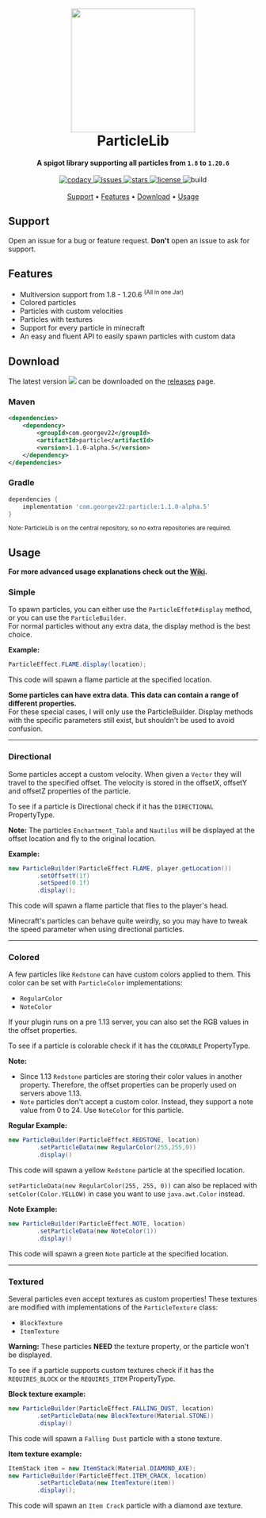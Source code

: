 <h1 align="center">
  <img width=250 height=250 src="https://raw.githubusercontent.com/GeorgeV220/ParticleLib/0703161cf8b3402541c895885fbd0083ac688394/.github/img/logo.svg" />
  <br>ParticleLib<br>
</h1>

<p align="center">
  <b>A spigot library supporting all particles from <code>1.8</code> to <code>1.20.6</code></b><br><br>
  <a href="https://app.codacy.com/manual/GeorgeV220/ParticleLib?utm_source=github.com&utm_medium=referral&utm_content=GeorgeV220/ParticleLib&utm_campaign=Badge_Grade_Dashboard">
    <img src="https://api.codacy.com/project/badge/Grade/166f125b74014326831ca21c1d7df65b" alt="codacy"/>
  </a>
  <a href="https://github.com/GeorgeV220/ParticleLib/issues">
    <img src="https://img.shields.io/github/issues/GeorgeV220/ParticleLib" alt="issues"/>
  </a>
  <a href="https://github.com/GeorgeV220/ParticleLib/stargazers">
    <img src="https://img.shields.io/github/stars/GeorgeV220/ParticleLib" alt="stars"/>
  </a>
  <a href="https://github.com/GeorgeV220/ParticleLib/blob/master/LICENSE">
    <img src="https://img.shields.io/github/license/GeorgeV220/ParticleLib" alt="license"/>
  </a>
  <img src="https://img.shields.io/github/actions/workflow/status/GeorgeV220/ParticleLib/gradle.yml?branch=master" alt="build"/><br><br>
  <a href="#support">Support</a> •
  <a href="#features">Features</a> •
  <a href="#download">Download</a> •
  <a href="#usage">Usage</a>
</p>

## Support

Open an issue for a bug or feature request. **Don't** open an issue to ask for support.

## Features

* Multiversion support from 1.8 - 1.20.6 <sup>(All in one Jar)</sup>
* Colored particles
* Particles with custom velocities
* Particles with textures
* Support for every particle in minecraft
* An easy and fluent API to easily spawn particles with custom data

## Download

The latest version <img src="https://img.shields.io/github/v/release/GeorgeV220/ParticleLib"/> can be downloaded on the
<a href="https://github.com/GeorgeV220/ParticleLib/releases">releases</a> page.<br>

### Maven

```xml
<dependencies>
    <dependency>
        <groupId>com.georgev22</groupId>
        <artifactId>particle</artifactId>
        <version>1.1.0-alpha.5</version>
    </dependency>
</dependencies>
```

### Gradle

```groovy
dependencies {
    implementation 'com.georgev22:particle:1.1.0-alpha.5'
}
```

<small>Note: ParticleLib is on the central repository, so no extra repositories are required.</small>

## Usage

<b>For more advanced usage explanations check out the [Wiki](https://github.com/GeorgeV220/ParticleLib/wiki). </b>

### Simple

To spawn particles, you can either use the ``ParticleEffet#display`` method, or you can use the ``ParticleBuilder``.
<br>For normal particles without any extra data, the display method is the best choice.

**Example:**

```java
ParticleEffect.FLAME.display(location);
```

This code will spawn a flame particle at the specified location.

**Some particles can have extra data. This data can contain a range of different properties.**<br>
For these special cases, I will only use the ParticleBuilder. Display methods with the specific parameters still exist,
but shouldn't be used to avoid confusion.

---

### Directional

Some particles accept a custom velocity. When given a ``Vector`` they will travel to the specified offset. The velocity
is stored in the offsetX, offsetY and offsetZ properties of the particle.

To see if a particle is Directional check if it has the ``DIRECTIONAL`` PropertyType.

**Note:** The particles ``Enchantment_Table`` and ``Nautilus`` will be displayed at the offset location and fly to the
original location.

**Example:**

```java
new ParticleBuilder(ParticleEffect.FLAME, player.getLocation())
        .setOffsetY(1f)
        .setSpeed(0.1f)
        .display();
```

This code will spawn a flame particle that flies to the player's head.<br>

Minecraft's particles can behave quite weirdly, so you may have to tweak the speed parameter when using directional
particles.

---

### Colored

A few particles like ``Redstone`` can have custom colors applied to them. This color can be set with ``ParticleColor``
implementations:

* ``RegularColor``
* ``NoteColor``

If your plugin runs on a pre 1.13 server, you can also set the RGB values in the offset properties.

To see if a particle is colorable check if it has the ``COLORABLE`` PropertyType.

**Note:**

* Since 1.13 ``Redstone`` particles are storing their color values in another property. Therefore, the offset properties can be properly used on servers above 1.13.
* ``Note`` particles don't accept a custom color. Instead, they support a note value from 0 to 24. Use ``NoteColor`` for
  this particle.

**Regular Example:**

```java
new ParticleBuilder(ParticleEffect.REDSTONE, location)
        .setParticleData(new RegularColor(255,255,0))
        .display()
```

This code will spawn a yellow ``Redstone`` particle at the specified location.

``setParticleData(new RegularColor(255, 255, 0))`` can also be replaced with ``setColor(Color.YELLOW)`` in case you want
to use ``java.awt.Color`` instead.

**Note Example:**

```java
new ParticleBuilder(ParticleEffect.NOTE, location)
        .setParticleData(new NoteColor(1))
        .display()
```

This code will spawn a green ``Note`` particle at the specified location.

---

### Textured

Several particles even accept textures as custom properties! These textures are modified with implementations of the
``ParticleTexture`` class:

* ``BlockTexture``
* ``ItemTexture``

**Warning:** These particles **NEED** the texture property, or the particle won't be displayed.

To see if a particle supports custom textures check if it has the ``REQUIRES_BLOCK`` or the ``REQUIRES_ITEM``
PropertyType.

<b>Block texture example:</b>

```java
new ParticleBuilder(ParticleEffect.FALLING_DUST, location)
        .setParticleData(new BlockTexture(Material.STONE))
        .display()
```

This code will spawn a ``Falling Dust`` particle with a stone texture.

<b>Item texture example:</b>

```java
ItemStack item = new ItemStack(Material.DIAMOND_AXE);
new ParticleBuilder(ParticleEffect.ITEM_CRACK, location)
        .setParticleData(new ItemTexture(item))
        .display();
```

This code will spawn an ``Item Crack`` particle with a diamond axe texture.
